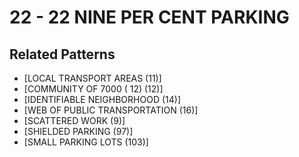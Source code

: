 # 22 - 22 NINE PER CENT PARKING

## Related Patterns

- [LOCAL TRANSPORT AREAS (11)]
- [COMMUNITY OF 7000 ( 12) (12)]
- [IDENTIFIABLE NEIGHBORHOOD (14)]
- [WEB OF PUBLIC TRANSPORTATION (16)]
- [SCATTERED WORK (9)]
- [SHIELDED PARKING (97)]
- [SMALL PARKING LOTS (103)]
